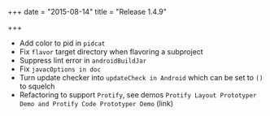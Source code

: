 +++
date = "2015-08-14"
title = "Release 1.4.9"

+++


* Add color to pid in `pidcat`
* Fix `flavor` target directory when flavoring a subproject
* Suppress lint error in `androidBuildJar`
* Fix `javacOptions in doc`
* Turn update checker into `updateCheck in Android` which can be set to `()` to squelch
* Refactoring to support `Protify`, see demos `Protify Layout Prototyper Demo and Protify Code Prototyper Demo` (link)
